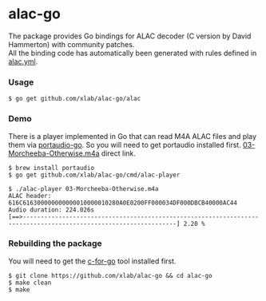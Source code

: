 alac-go
=======

The package provides Go bindings for ALAC decoder (C version by David Hammerton) with community patches.<br />
All the binding code has automatically been generated with rules defined in [alac.yml](/alac.yml).

### Usage

```
$ go get github.com/xlab/alac-go/alac
```

### Demo

There is a player implemented in Go that can read M4A ALAC files and play them via [portaudio-go](https://github.com/xlab/portaudio-go). So you will need to get portaudio installed first. [03-Morcheeba-Otherwise.m4a](http://dl.xlab.is/music/alac/03-Morcheeba-Otherwise.m4a) direct link.

```
$ brew install portaudio
$ go get github.com/xlab/alac-go/cmd/alac-player

$ ./alac-player 03-Morcheeba-Otherwise.m4a
ALAC header: 616C616300000000000010000010280A0E0200FF000034DF000DBCB40000AC44
Audio duration: 224.026s
[==>-----------------------------------------------------------------------------------------------------------------] 2.20 %
```

### Rebuilding the package

You will need to get the [c-for-go](https://git.io/c-for-go) tool installed first.

```
$ git clone https://github.com/xlab/alac-go && cd alac-go
$ make clean
$ make
```
